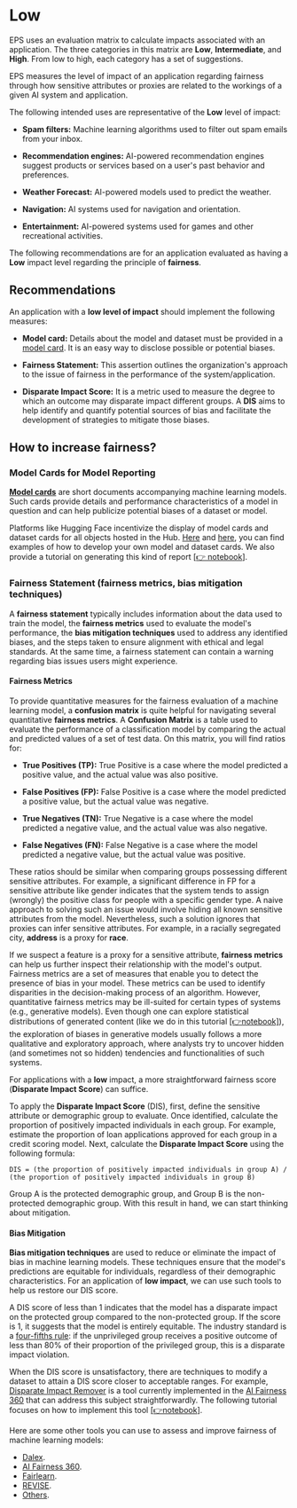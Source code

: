 # Low

EPS uses an evaluation matrix to calculate impacts associated with an application. The three categories in this matrix are **Low**, **Intermediate**, and **High**. From low to high, each category has a set of suggestions.

EPS measures the level of impact of an application regarding fairness through how sensitive attributes or proxies are related to the workings of a given AI system and application.

The following intended uses are representative of the **Low** level of impact:

- **Spam filters:** Machine learning algorithms used to filter out spam emails from your inbox.

- **Recommendation engines:** AI-powered recommendation engines suggest products or services based on a user's past behavior and preferences.

- **Weather Forecast:** AI-powered models used to predict the weather.

- **Navigation:** AI systems used for navigation and orientation.

- **Entertainment:** AI-powered systems used for games and other recreational activities.

The following recommendations are for an application evaluated as having a **Low** impact level regarding the principle of **fairness**.

## Recommendations

An application with a **low level of impact** should implement the following measures:

- **Model card:** Details about the model and dataset must be provided in a [model card](https://arxiv.org/abs/1810.03993). It is an easy way to disclose possible or potential biases.

- **Fairness Statement:** This assertion outlines the organization's approach to the issue of fairness in the performance of the system/application.

- **Disparate Impact Score:** It is a metric used to measure the degree to which an outcome may disparate impact different groups. A **DIS** aims to help identify and quantify potential sources of bias and facilitate the development of strategies to mitigate those biases.

## How to increase fairness?

### Model Cards for Model Reporting

[**Model cards**](https://arxiv.org/abs/1810.03993) are short documents accompanying machine learning models. Such cards provide details and performance characteristics of a model in question and can help publicize potential biases of a dataset or model.

Platforms like Hugging Face incentivize the display of model cards and dataset cards for all objects hosted in the Hub. [Here](https://huggingface.co/docs/hub/model-cards) and [here](https://huggingface.co/docs/hub/datasets-cards), you can find examples of how to develop your own model and dataset cards. We also provide a tutorial on generating this kind of report [[👉 notebook]((https://github.com/Nkluge-correa/TeenyTinyCastle/blob/master/ML-Accountability/Model-Reporting/model_card_generator.ipynb))].

### Fairness Statement (**fairness metrics**, **bias mitigation techniques**)

A **fairness statement** typically includes information about the data used to train the model, the **fairness metrics** used to evaluate the model's performance, the **bias mitigation techniques** used to address any identified biases, and the steps taken to ensure alignment with ethical and legal standards. At the same time, a fairness statement can contain a warning regarding bias issues users might experience.

#### **Fairness Metrics**

To provide quantitative measures for the fairness evaluation of a machine learning model, a **confusion matrix** is quite helpful for navigating several quantitative **fairness metrics**. A **Confusion Matrix** is a table used to evaluate the performance of a classification model by comparing the actual and predicted values of a set of test data. On this matrix, you will find ratios for:

- **True Positives (TP):** True Positive is a case where the model predicted a positive value, and the actual value was also positive.

- **False Positives (FP):** False Positive is a case where the model predicted a positive value, but the actual value was negative.

- **True Negatives (TN):** True Negative is a case where the model predicted a negative value, and the actual value was also negative.

- **False Negatives (FN):** False Negative is a case where the model predicted a negative value, but the actual value was positive.

These ratios should be similar when comparing groups possessing different sensitive attributes. For example, a significant difference in FP for a sensitive attribute like gender indicates that the system tends to assign (wrongly) the positive class for people with a specific gender type. A naive approach to solving such an issue would involve hiding all known sensitive attributes from the model. Nevertheless, such a solution ignores that proxies can infer sensitive attributes. For example, in a racially segregated city, **address** is a proxy for **race**.

If we suspect a feature is a proxy for a sensitive attribute, **fairness metrics** can help us further inspect their relationship with the model's output. Fairness metrics are a set of measures that enable you to detect the presence of bias in your model. These metrics can be used to identify disparities in the decision-making process of an algorithm. However, quantitative fairness metrics may be ill-suited for certain types of systems (e.g., generative models). Even though one can explore statistical distributions of generated content (like we do in this tutorial [[👉notebook]](https://github.com/Nkluge-correa/TeenyTinyCastle/blob/master/ML-Fairness/nlp_fairness_distilgpt2.ipynb)), the exploration of biases in generative models usually follows a more qualitative and exploratory approach, where analysts try to uncover hidden (and sometimes not so hidden) tendencies and functionalities of such systems.

For applications with a **low** impact, a more straightforward fairness score (**Disparate Impact Score**) can suffice.

To apply the **Disparate Impact Score** (DIS), first, define the sensitive attribute or demographic group to evaluate. Once identified, calculate the proportion of positively impacted individuals in each group. For example, estimate the proportion of loan applications approved for each group in a credit scoring model. Next, calculate the **Disparate Impact Score** using the following formula:

`DIS = (the proportion of positively impacted individuals in group A) / (the proportion of positively impacted individuals in group B)`

Group A is the protected demographic group, and Group B is the non-protected demographic group. With this result in hand, we can start thinking about mitigation.

#### **Bias Mitigation**

**Bias mitigation techniques** are used to reduce or eliminate the impact of bias in machine learning models. These techniques ensure that the model's predictions are equitable for individuals, regardless of their demographic characteristics. For an application of **low impact**, we can use such tools to help us restore our DIS score.

A DIS score of less than 1 indicates that the model has a disparate impact on the protected group compared to the non-protected group. If the score is 1, it suggests that the model is entirely equitable. The industry standard is a [four-fifths rule](https://dictionary.apa.org/four-fifths-rule): if the unprivileged group receives a positive outcome of less than 80% of their proportion of the privileged group, this is a disparate impact violation.

When the DIS score is unsatisfactory, there are techniques to modify a dataset to attain a DIS score closer to acceptable ranges. For example, [Disparate Impact Remover](https://arxiv.org/abs/1810.01943) is a tool currently implemented in the [AI Fairness 360](https://www.ibm.com/opensource/open/projects/ai-fairness-360/) that can address this subject straightforwardly. The following tutorial focuses on how to implement this tool [[👉notebook]](https://github.com/Nkluge-correa/TeenyTinyCastle/blob/master/ML-Fairness/disparate_impact_remove_Hogwarts.ipynb).

Here are some other tools you can use to assess and improve fairness of machine learning models:

- [Dalex](https://dalex.drwhy.ai/python/api/fairness/index.html).
- [AI Fairness 360](https://www.ibm.com/opensource/open/projects/ai-fairness-360/).
- [Fairlearn](https://fairlearn.org/v0.8/auto_examples/index.html).
- [REVISE](https://github.com/princetonvisualai/revise-tool).
- [Others](https://github.com/topics/fairness-ml).
